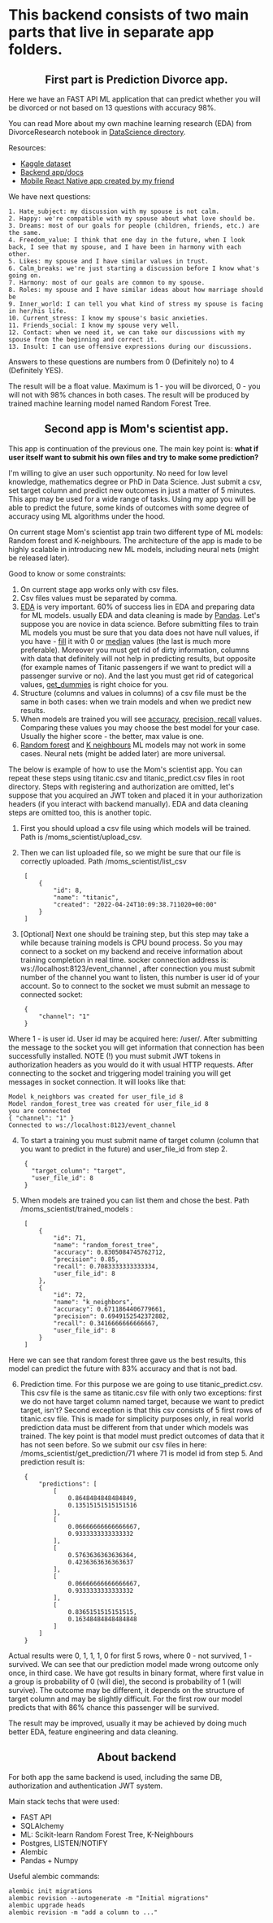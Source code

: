 
# This backend consists of two main parts that live in separate app folders. 

<h2 align="center">
First part is Prediction Divorce app. 
</h2>

 Here we have an FAST API ML application that can predict whether you will be divorced or not based on 13 questions with accuracy 98%. 

You can read More about my own machine learning research (EDA) from DivorceResearch notebook in [DataScience directory](/DataScience). 

Resources:
- [Kaggle dataset](https://www.kaggle.com/datasets/csafrit2/predicting-divorce)
- [Backend app/docs](https://divorce-ml.herokuapp.com/redoc)
- [Mobile React Native app created by my friend](https://expo.dev/@plambir555/divorce)

We have next questions: 

    1. Hate_subject: my discussion with my spouse is not calm.
    2. Happy: we're compatible with my spouse about what love should be.
    3. Dreams: most of our goals for people (children, friends, etc.) are the same.
    4. Freedom_value: I think that one day in the future, when I look back, I see that my spouse, and I have been in harmony with each other.
    5. Likes: my spouse and I have similar values in trust.
    6. Calm_breaks: we're just starting a discussion before I know what's going on.
    7. Harmony: most of our goals are common to my spouse.
    8. Roles: my spouse and I have similar ideas about how marriage should be
    9. Inner_world: I can tell you what kind of stress my spouse is facing in her/his life.
    10. Current_stress: I know my spouse's basic anxieties.
    11. Friends_social: I know my spouse very well.
    12. Contact: when we need it, we can take our discussions with my spouse from the beginning and correct it.
    13. Insult: I can use offensive expressions during our discussions.

Answers to these questions are numbers from 0 (Definitely no) to 4 (Definitely YES). 

The result will be a float value. Maximum is 1 - you will be divorced, 0 - you will not with 98% chances in both cases. 
The result will be produced by trained machine learning model named Random Forest Tree. 

<h2 align="center">
Second app is Mom's scientist app. 
</h2>

This app is continuation of the previous one. The main key point is: **what if user itself want to submit his own files and try to make some prediction?**


I'm willing to give an user such opportunity.
No need for low level knowledge, mathematics degree or PhD in Data Science. Just submit a csv, set target column and predict new outcomes in just a matter of 5 minutes. 
This app may be used for a wide range of tasks.
Using my app you will be able to predict the future, some kinds of outcomes with some degree of accuracy using ML algorithms under the hood. 

On current stage Mom's scientist app train two different type of ML models: Random forest and K-neighbours. The architecture of the app is made to be highly scalable in introducing new ML models, including neural nets (might be released later). 

Good to know or some constraints: 
1. On current stage app works only with csv files. 
2. Csv files values must be separated by comma. 
3. [EDA](https://cloud.google.com/blog/products/ai-machine-learning/building-ml-models-with-eda-feature-selection) is very important. 60% of success lies in EDA and preparing data for ML models. usually EDA and data cleaning is made by [Pandas](https://pandas.pydata.org). Let's suppose you are novice in data science. 
Before submitting files to train ML models you must be sure that you data does not have null values, if you have - [fill](https://pandas.pydata.org/docs/reference/api/pandas.DataFrame.fillna.html) it with 0 or [median](https://pandas.pydata.org/docs/reference/api/pandas.DataFrame.median.html) values (the last is much more preferable). 
Moreover you must get rid of dirty information, columns with data that definitely will not help in predicting results, but opposite (for example names of Titanic passengers if we want to predict will a passenger survive or no). And the last you must get rid of categorical values, [get_dummies](https://pandas.pydata.org/docs/reference/api/pandas.get_dummies.html) is right choice for you.
4. Structure (columns and values in columns) of a csv file must be the same in both cases: when we train models and when we predict new results.
5. When models are trained you will see [accuracy](https://developers.google.com/machine-learning/crash-course/classification/accuracy), [precision, recall](https://developers.google.com/machine-learning/crash-course/classification/precision-and-recall) values. Comparing these values you may choose the best model for your case. Usually the higher score - the better, max value is one. 
6. [Random forest](https://www.newgenapps.com/blogs/random-forest-analysis-in-ml-and-when-to-use-it-2/) and [K neighbours](https://towardsdatascience.com/knn-algorithm-what-when-why-how-41405c16c36f) ML models may not work in some cases. Neural nets (might be added later) are more universal. 


The below is example of how to use the Mom's scientist app. You can repeat these steps using titanic.csv and titanic_predict.csv files in root directory. Steps with registering and authorization are omitted, let's suppose that you acquired an JWT token and placed it in your authorization headers (if you interact with backend manually). EDA and data cleaning steps are omitted too, this is another topic. 
1. First you should upload a csv file using which models will be trained. Path is /moms_scientist/upload_csv. 
2. Then we can list uploaded file, so we might be sure that our file is correctly uploaded. Path /moms_scientist/list_csv


        [
            {
                "id": 8,
                "name": "titanic",
                "created": "2022-04-24T10:09:38.711020+00:00"
            }
        ]

3. [Optional] Next one should be training step, but this step may take a while because training models is CPU bound process. So you may connect to a socket on my backend and receive information about training completion in real time. socker connection address is: ws://localhost:8123/event_channel , after connection you must submit number of the channel you want to listen, this number is user id of your account. So to connect to the socket we must submit an message to connected socket:


        {
            "channel": "1"
        }

Where 1 - is user id. User id may be acquired here: /user/.
After submitting the message to the socket you will get information that connection has been successfully installed. 
NOTE (!) you must submit JWT tokens in authorization headers as you would do it with usual HTTP requests. After connecting to the socket and triggering model training you will get messages in socket connection. It will looks like that:

    Model k_neighbors was created for user_file_id 8
    Model random_forest_tree was created for user_file_id 8
    you are connected
    { "channel": "1" }
    Connected to ws://localhost:8123/event_channel

4. To start a training you must submit name of target column (column that you want to predict in the future) and user_file_id from step 2.


        {
          "target_column": "target",
          "user_file_id": 8
        }

5. When models are trained you can list them and chose the best. Path /moms_scientist/trained_models : 


        [
            {
                "id": 71,
                "name": "random_forest_tree",
                "accuracy": 0.8305084745762712,
                "precision": 0.85,
                "recall": 0.7083333333333334,
                "user_file_id": 8
            },
            {
                "id": 72,
                "name": "k_neighbors",
                "accuracy": 0.6711864406779661,
                "precision": 0.6949152542372882,
                "recall": 0.3416666666666667,
                "user_file_id": 8
            }
        ]

Here we can see that random forest three gave us the best results, this model can predict the future with 83% accuracy and that is not bad. 

6. Prediction time. For this purpose we are going to use titanic_predict.csv. This csv file is the same as titanic.csv file with only two exceptions: first we do not have target column named target, because we want to predict target, isn't? 
Second exception is that this csv consists of 5 first rows of titanic.csv file. This is made for simplicity purposes only, in real world prediction data must be different from that under which models was trained. 
The key point is that model must predict outcomes of data that it has not seen before. So we submit our csv files in here: /moms_scientist/get_prediction/71 where 71 is model id from step 5. And prediction result is:


        {
            "predictions": [
                [
                    0.8648484848484849,
                    0.13515151515151516
                ],
                [
                    0.06666666666666667,
                    0.9333333333333332
                ],
                [
                    0.5763636363636364,
                    0.4236363636363637
                ],
                [
                    0.06666666666666667,
                    0.9333333333333332
                ],
                [
                    0.8365151515151515,
                    0.16348484848484848
                ]
            ]
        }

Actual results were 0, 1, 1, 1, 0 for first 5 rows, where 0 - not survived, 1 - survived. We can see that our prediction model made wrong outcome only once, in third case.
We have got results in binary format, where first value in a group is probability of 0 (will die), the second is probability of 1 (will survive). The outcome may be different, it depends on the structure of target column and may be slightly difficult. 
For the first row our model predicts that with 86% chance this passenger will be survived. 


The result may be improved, usually it may be achieved by doing much better EDA, feature engineering and data cleaning. 

<h2 align="center">
About backend
</h2>

For both app the same backend is used, including the same DB, authorization and authentication JWT system.

Main stack techs that were used: 
* FAST API 
* SQLAlchemy
* ML: Scikit-learn Random Forest Tree, K-Neighbours
* Postgres, LISTEN/NOTIFY 
* Alembic
* Pandas + Numpy

Useful alembic commands:

    alembic init migrations
    alembic revision --autogenerate -m "Initial migrations"
    alembic upgrade heads 
    alembic revision -m "add a column to ..."